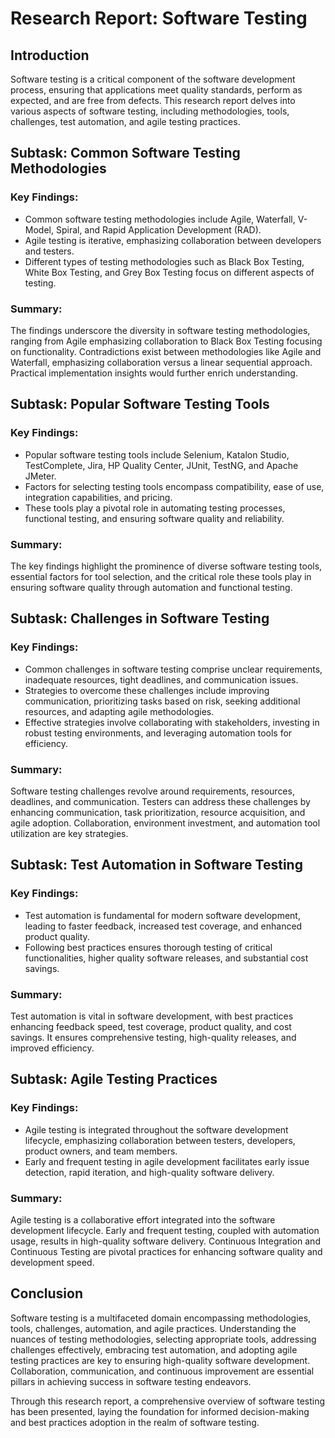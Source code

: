 # Research Report: Software Testing

## Introduction
Software testing is a critical component of the software development process, ensuring that applications meet quality standards, perform as expected, and are free from defects. This research report delves into various aspects of software testing, including methodologies, tools, challenges, test automation, and agile testing practices.

## Subtask: Common Software Testing Methodologies
### Key Findings:
- Common software testing methodologies include Agile, Waterfall, V-Model, Spiral, and Rapid Application Development (RAD).
- Agile testing is iterative, emphasizing collaboration between developers and testers.
- Different types of testing methodologies such as Black Box Testing, White Box Testing, and Grey Box Testing focus on different aspects of testing.

### Summary:
The findings underscore the diversity in software testing methodologies, ranging from Agile emphasizing collaboration to Black Box Testing focusing on functionality. Contradictions exist between methodologies like Agile and Waterfall, emphasizing collaboration versus a linear sequential approach. Practical implementation insights would further enrich understanding.

## Subtask: Popular Software Testing Tools
### Key Findings:
- Popular software testing tools include Selenium, Katalon Studio, TestComplete, Jira, HP Quality Center, JUnit, TestNG, and Apache JMeter.
- Factors for selecting testing tools encompass compatibility, ease of use, integration capabilities, and pricing.
- These tools play a pivotal role in automating testing processes, functional testing, and ensuring software quality and reliability.

### Summary:
The key findings highlight the prominence of diverse software testing tools, essential factors for tool selection, and the critical role these tools play in ensuring software quality through automation and functional testing.

## Subtask: Challenges in Software Testing
### Key Findings:
- Common challenges in software testing comprise unclear requirements, inadequate resources, tight deadlines, and communication issues.
- Strategies to overcome these challenges include improving communication, prioritizing tasks based on risk, seeking additional resources, and adapting agile methodologies.
- Effective strategies involve collaborating with stakeholders, investing in robust testing environments, and leveraging automation tools for efficiency.

### Summary:
Software testing challenges revolve around requirements, resources, deadlines, and communication. Testers can address these challenges by enhancing communication, task prioritization, resource acquisition, and agile adoption. Collaboration, environment investment, and automation tool utilization are key strategies.

## Subtask: Test Automation in Software Testing
### Key Findings:
- Test automation is fundamental for modern software development, leading to faster feedback, increased test coverage, and enhanced product quality.
- Following best practices ensures thorough testing of critical functionalities, higher quality software releases, and substantial cost savings.

### Summary:
Test automation is vital in software development, with best practices enhancing feedback speed, test coverage, product quality, and cost savings. It ensures comprehensive testing, high-quality releases, and improved efficiency.

## Subtask: Agile Testing Practices
### Key Findings:
- Agile testing is integrated throughout the software development lifecycle, emphasizing collaboration between testers, developers, product owners, and team members.
- Early and frequent testing in agile development facilitates early issue detection, rapid iteration, and high-quality software delivery.

### Summary:
Agile testing is a collaborative effort integrated into the software development lifecycle. Early and frequent testing, coupled with automation usage, results in high-quality software delivery. Continuous Integration and Continuous Testing are pivotal practices for enhancing software quality and development speed.

## Conclusion
Software testing is a multifaceted domain encompassing methodologies, tools, challenges, automation, and agile practices. Understanding the nuances of testing methodologies, selecting appropriate tools, addressing challenges effectively, embracing test automation, and adopting agile testing practices are key to ensuring high-quality software development. Collaboration, communication, and continuous improvement are essential pillars in achieving success in software testing endeavors.

Through this research report, a comprehensive overview of software testing has been presented, laying the foundation for informed decision-making and best practices adoption in the realm of software testing.